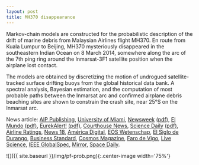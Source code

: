 ```yaml
---
layout: post
title: MH370 disappearance
---
```

Markov-chain models are constructed for the probabilistic description of the drift of marine debris from Malaysian Airlines flight MH370. En route from Kuala Lumpur to Beijing, MH370 mysteriously disappeared in the southeastern Indian Ocean on 8 March 2014, somewhere along the arc of the 7th ping ring around the Inmarsat-3F1 satellite position when the airplane lost contact.

The models are obtained by discretizing the motion of undrogued satellite-tracked surface drifting buoys from the global historical data bank. A spectral analysis, Bayesian estimation, and the computation of most probable paths between the Inmarsat arc and confirmed airplane debris beaching sites are shown to constrain the crash site, near 25°S on the Inmarsat arc.

News article: [AIP Publishing](https://publishing.aip.org/publications/latest-content/new-mathematical-approach-tested-for-the-search-of-flight-mh370/), [University of Miami](https://news.miami.edu/rsmas/stories/2019/05/study-suggests-crash-location-of-mh370-near-25degree-south-north-of-underwater-search-area.html), [Newsweek](https://www.newsweek.com/mh370-mystery-crash-site-north-scientists-1409706) [(pdf)](/archive/news/2019-newsweek-mh370.pdf), [El Mundo](https://www.elmundo.es/ciencia-y-salud/2019/05/01/5cc87cd221efa0bf088b4643.html) [(pdf)](/archive/news/2019-elmundo-mh370.pdf), [EurekAlert!](https://www.eurekalert.org/pub_releases/2019-04/aiop-nma042519.php) [(pdf)](/archive/news/2019-eurekaalert-mh370.pdf), [Courthouse News](https://www.courthousenews.com/math-helps-narrow-possible-crash-site-of-flight-mh370/), [Science Daily](https://www.sciencedaily.com/releases/2019/04/190430111142.htm) [(pdf)](/archive/news/2019-scdaily-mh370.pdf), [Airline Ratings](https://www.airlineratings.com/news/mh370-new-study-suggests-plane-north/), [News 18](https://www.news18.com/news/auto/scientists-may-have-found-possible-crash-site-of-malaysian-airlines-flight-mh370-2125693.html), [América Digital](https://www.americadigital.com/sorprendete/donde-esta-el-avion-de-malaysia-airlines-con-matematicas-tratan-de-desvelar-ese-misterio-18318), [EOS Wetenschap](https://www.eoswetenschap.eu/technologie/chaostheorie-zoekt-mee-naar-mh370), [El Siglo de Durango](https://www.elsiglodedurango.com.mx/noticia/1046143.matematicas-tratan-de-develar-donde-esta-el-vuelo-mh370-de-malaysia.html), [Business Standard](https://www.business-standard.com/article/pti-stories/scientists-find-possible-crash-site-of-flight-mh370-119050100311_1.html), [Cosmos Magazine](https://cosmosmagazine.com/mathematics/mathematical-analysis-suggests-new-area-for-missing-mh370-search), [Faro de Vigo](https://www.farodevigo.es/sociedad/2019/05/04/matematicas-tratan-desvelar-vuelo-mh370/2099123.html), [Live Science](https://insights.globalspec.com/article/11766/new-clues-emerge-into-possible-crash-site-of-mh370), [IEEE GlobalSpec](https://www.livescience.tech/2019/05/01/new-mathematical-approach-tested-for-the-search-of-flight-mh370/), [Mirror](https://www.mirror.co.uk/science/mh370-crash-substantially-further-north-14974229), [Space Daily](http://www.spacedaily.com/reports/Study_suggests_crash_location_of_MH370_near_25S_north_of_underwater_search_area_999.html).

![]({{ site.baseurl }}/img/pf-prob.png){:.center-image width='75%'}
